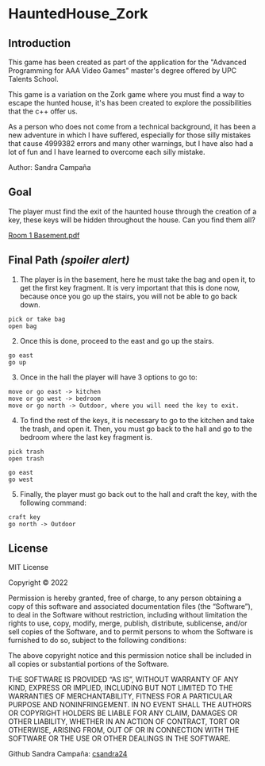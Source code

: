 # HauntedHouse_Zork
## Introduction

This game has been created as part of the application for the "Advanced Programming for AAA Video Games" master's degree offered by UPC Talents School.

This game is a variation on the Zork game where you must find a way to escape the hunted house, it's has been created to explore the possibilities that the c++ offer us. 

As a person who does not come from a technical background, it has been a new adventure in which I have suffered, especially for those silly mistakes that cause 4999382 errors and many other warnings, but I have also had a lot of fun and I have learned to overcome each silly mistake.

Author: Sandra Campaña

## Goal
The player must find the exit of the haunted house through the creation of a key, these keys will be hidden throughout the house. Can you find them all?

[Room 1 Basement.pdf](https://github.com/csandra24/HauntedHouse_Zork/files/9552334/Room.1.Basement.pdf)


## Final Path *(spoiler alert)*

1. The player is in the basement, here he must take the bag and open it, to get the first key fragment. It is very important that this is done now, because once you go up the stairs, you will not be able to go back down. 
```
pick or take bag
open bag
```

2. Once this is done, proceed to the east and go up the stairs. 
```
go east
go up
```
3. Once in the hall the player will have 3 options to go to: 
```
move or go east -> kitchen
move or go west -> bedroom
move or go north -> Outdoor, where you will need the key to exit.
```
4. To find the rest of the keys, it is necessary to go to the kitchen and take the trash, and open it. Then, you must go back to the hall and go to the bedroom where the last key fragment is. 
```
pick trash
open trash

go east
go west
```
5. Finally, the player must go back out to the hall and craft the key, with the following command:
```
craft key
go north -> Outdoor
```

## License
MIT License

Copyright © 2022

Permission is hereby granted, free of charge, to any person obtaining a copy of this software and associated documentation files (the “Software”), to deal in the Software without restriction, including without limitation the rights to use, copy, modify, merge, publish, distribute, sublicense, and/or sell copies of the Software, and to permit persons to whom the Software is furnished to do so, subject to the following conditions:

The above copyright notice and this permission notice shall be included in all copies or substantial portions of the Software.

THE SOFTWARE IS PROVIDED “AS IS”, WITHOUT WARRANTY OF ANY KIND, EXPRESS OR IMPLIED, INCLUDING BUT NOT LIMITED TO THE WARRANTIES OF MERCHANTABILITY, FITNESS FOR A PARTICULAR PURPOSE AND NONINFRINGEMENT. IN NO EVENT SHALL THE AUTHORS OR COPYRIGHT HOLDERS BE LIABLE FOR ANY CLAIM, DAMAGES OR OTHER LIABILITY, WHETHER IN AN ACTION OF CONTRACT, TORT OR OTHERWISE, ARISING FROM, OUT OF OR IN CONNECTION WITH THE SOFTWARE OR THE USE OR OTHER DEALINGS IN THE SOFTWARE.

Github Sandra Campaña: [csandra24](https://github.com/csandra24/HauntedHouse_Zork)

